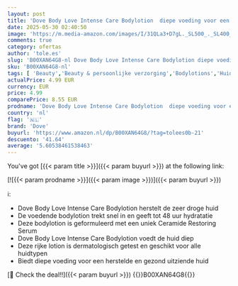 ```yaml
---
layout: post
title: 'Dove Body Love Intense Care Bodylotion  diepe voeding voor een herstelde en gezond uitziende huid - 400 ml'
date: 2025-05-30 02:40:50
image: 'https://m.media-amazon.com/images/I/31QLa3+D7gL._SL500_._SL400_.jpg'
comments: true
category: ofertas
author: 'tole.es'
slug: 'B00XAN64G8-nl Dove Body Love Intense Care Bodylotion diepe voeding voor...'
sku: 'B00XAN64G8-nl'
tags: [ 'Beauty','Beauty & persoonlijke verzorging','Bodylotions','Huidverzorging','Lichaamverzorgingsproducten','Vochtinbrengende middelen voor lichaam','dove','🇳🇱', ]
actualPrice: 4.99 EUR
currency: EUR
price: 4.99
comparePrice: 8.55 EUR
prodname: 'Dove Body Love Intense Care Bodylotion  diepe voeding voor een herstelde en gezond uitziende huid - 400 ml'
country: 'nl'
flag: '🇳🇱'
brand: 'Dove'
buyurl: 'https://www.amazon.nl/dp/B00XAN64G8/?tag=tolees0b-21'
descuento: '41.64'
average: '5.60538461538463'
---
```


You've got [{{< param title >}}]({{< param buyurl >}}) at the following link:

[![{{< param prodname >}}]({{< param image >}})]({{< param buyurl >}})

ℹ️:

- Dove Body Love Intense Care Bodylotion herstelt de zeer droge huid
- De voedende bodylotion trekt snel in en geeft tot 48 uur hydratatie
- Deze bodylotion is geformuleerd met een uniek Ceramide Restoring Serum
- Dove Body Love Intense Care Bodylotion voedt de huid diep
- Deze rijke lotion is dermatologisch getest en geschikt voor alle huidtypen
- Biedt diepe voeding voor een herstelde en gezond uitziende huid

[🛒 Check the deal!!]({{< param buyurl >}})
{{<world>}}B00XAN64G8{{</world>}}
